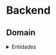 # Backend

## Domain

<details>
<summary>Entidades</summary>

### Descrição
Entidades são classes que representam os objetos fundamentais do domínio do sistema. Elas encapsulam as propriedades e comportamentos dos objetos do mundo real que elas representam. Cada entidade possui atributos que definem suas características e métodos que definem seu comportamento. As entidades são essenciais para garantir que a lógica de negócios seja aplicada de maneira consistente e que os dados sejam manipulados de forma segura e válida.

### Tarefas
1. **Criar Entidades**
   - Implementar as classes que representam as entidades do domínio.
   - Definir propriedades privadas para cada entidade.
   - Criar construtores para inicializar as propriedades das entidades.
   - Implementar getters e setters com validações apropriadas.

2. **Testar Entidades**
   - Escrever testes usando Jest para garantir o comportamento correto das entidades.
   - Cobrir casos de sucesso e falha nas validações.
   - Verificar a integridade dos dados nas propriedades das entidades.
   - Assegurar que os métodos funcionam conforme o esperado.

</details>
